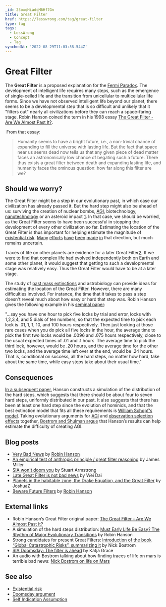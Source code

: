 ```yaml
---
_id: 25oxqHiadqM6Hf7Gn
title: Great Filter
href: https://lesswrong.com/tag/great-filter
type: tag
tags:
  - LessWrong
  - Concept
  - Tag
synchedAt: '2022-08-29T11:03:58.544Z'
---
```

# Great Filter

The **Great Filter** is a proposed explanation for the [Fermi Paradox](http://en.wikipedia.org/wiki/Fermi_paradox). The development of intelligent life requires many steps, such as the emergence of single-celled life and the transition from unicellular to multicellular life forms. Since we have not observed intelligent life beyond our planet, there seems to be a developmental step that is so difficult and unlikely that it "filters out" nearly all civilizations before they can reach a space-faring stage. Robin Hanson coined the term in his 1998 essay [The Great Filter - Are We Almost Past It?](http://hanson.gmu.edu/greatfilter.html).

 From that essay:

> Humanity seems to have a bright future, i.e., a non-trivial chance of expanding to fill the universe with lasting life. But the fact that space near us seems dead now tells us that any given piece of dead matter faces an astronomically low chance of begating such a future. There thus exists a great filter between death and expanding lasting life, and humanity faces the ominous question: how far along this filter are we? 

## Should we worry?

The Great Filter might be a step in our evolutionary past, in which case our civilization has already passed it. But the hard step might also be ahead of us: surviving the creation of nuclear bombs, [AGI](https://wiki.lesswrong.com/wiki/AGI), biotechnology, [nanotechnology](https://lessestwrong.com/tag/nanotechnology) or an asteroid impact [1](http://www.global-catastrophic-risks.com/docs/Chap01.pdf). In that case, we should be worried, as the Great Filter seems to have been successful in stopping the development of every other civilization so far. Estimating the location of the Great Filter is thus important for helping estimate the magnitude of [existential risk](https://lessestwrong.com/tag/existential-risk). [Many](http://hanson.gmu.edu/greatfilter.html) [efforts](http://hanson.gmu.edu/hardstep.pdf) [have](http://www.stat.berkeley.edu/~aldous/Papers/GF.pdf) [been](http://www.nickbostrom.com/papers/fermi.pdf) [made](http://www.global-catastrophic-risks.com/docs/Chap01.pdf) [in](http://meteuphoric.wordpress.com/2010/03/23/sia-doomsday-the-filter-is-ahead/) that direction, but much remains uncertain.

Traces of life on other planets are evidence for a later Great Filter[2](http://www.youtube.com/watch?v=_W8zu7lFmhY). If we were to find that complex life had evolved independently both on Earth and some other planet, it would suggest that getting to such a developmental stage was relatively easy. Thus the Great Filter would have to be at a later stage.

The study of [past mass extinctions](http://en.wikipedia.org/wiki/Extinction_event#Major_extinction_events) and astrobiology can provide ideas for estimating the location of the Great Filter. However, there are many difficulties involved. For instance, the time that it takes to pass a step doesn't reveal much about how easy or hard that step was. Robin Hanson gives the following example in his [seminal paper](http://hanson.gmu.edu/greatfilter.html):

"…say you have one hour to pick five locks by trial and error, locks with 1,2,3,4, and 5 dials of ten numbers, so that the expected time to pick each lock is .01,.1, 1, 10, and 100 hours respectively. Then just looking at those rare cases when you do pick all five locks in the hour, the average time to pick the first two locks would be .0096 and .075 hours respectively, close to the usual expected times of .01 and .1 hours. The average time to pick the third lock, however, would be .20 hours, and the average time for the other two locks, and the average time left over at the end, would be .24 hours. That is, conditional on success, all the hard steps, no matter how hard, take about the same time, while easy steps take about their usual time."

## Consequences

[In a subsequent paper](http://hanson.gmu.edu/hardstep.pdf), Hanson constructs a simulation of the distribution of the hard steps, which suggests that there should be about four to seven hard steps, uniformly distributed in our past. It also suggests that there has been at least one hard step since the evolution of hominids, and that the best extinction model that fits all these requirements is [William Schopf's model](http://www.pnas.org/content/91/15/6735.full.pdf). Taking evolutionary arguments for [AGI](https://wiki.lesswrong.com/wiki/AGI) and [observation selection effects](https://lessestwrong.com/tag/observation-selection-effect) together, [Bostrom and Shulman argue](http://www.nickbostrom.com/aievolution.pdf) that Hanson’s results can help estimate the difficulty of creating AGI.

## Blog posts

*   [Very Bad News](http://www.overcomingbias.com/2010/03/very-bad-news.html) by [Robin Hanson](https://lessestwrong.com/tag/robin-hanson)
*   [An empirical test of anthropic principle / great filter reasoning](https://lessestwrong.com/lw/1z8/an_empirical_test_of_anthropic_principle_great/) by James Miller
*   [SIA won't doom you](https://lessestwrong.com/lw/1zj/sia_wont_doom_you/) by Stuart Armstrong
*   [Late Great Filter is not bad news](https://lessestwrong.com/lw/214/late_great_filter_is_not_bad_news/) by Wei Dai
*   [Planets in the habitable zone, the Drake Equation, and the Great Filter](https://lessestwrong.com/lw/7w8/planets_in_the_habitable_zone_the_drake_equation/) by JoshuaZ
*   [Beware Future Filters](http://www.overcomingbias.com/2010/11/beware-future-filters.html) by [Robin Hanson](https://lessestwrong.com/tag/robin-hanson)

## External links

*   Robin Hanson’s Great Filter original paper: [The Great Filter - Are We Almost Past It?](http://hanson.gmu.edu/greatfilter.html)
*   A simulation of the hard steps distribution: [Must Early Life Be Easy? The Rhythm of Major Evolutionary Transitions](http://hanson.gmu.edu/hardstep.pdf) by Robin Hanson
*   Strong candidates for present Great Filters: [Introduction of the book “Global Catastrophic Risks”, summarizing it](http://www.global-catastrophic-risks.com/docs/Chap01.pdf) by Nick Bostrom
*   [SIA Doomsday: The filter is ahead](http://meteuphoric.wordpress.com/2010/03/23/sia-doomsday-the-filter-is-ahead/) by Katja Grace
*   An audio with Bostrom talking about how finding traces of life on mars is terrible bad news: [Nick Bostrom on life on Mars](http://www.youtube.com/watch?v=_W8zu7lFmhY)

## See also

*   [Existential risk](https://lessestwrong.com/tag/existential-risk)
*   [Doomsday argument](https://lessestwrong.com/tag/doomsday-argument)
*   [Self Indication Assumption](https://lessestwrong.com/tag/self-indication-assumption)